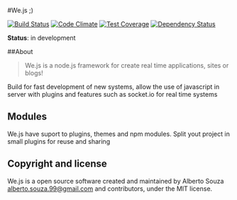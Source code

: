 #We.js ;)

[![Build Status](https://travis-ci.org/wejs/we-core.svg?branch=master)](https://travis-ci.org/wejs/we-core)
[![Code Climate](https://codeclimate.com/github/wejs/we-core/badges/gpa.svg)](https://codeclimate.com/github/wejs/we-core)
[![Test Coverage](https://codeclimate.com/github/wejs/we-core/badges/coverage.svg)](https://codeclimate.com/github/wejs/we-core)
[![Dependency Status](https://david-dm.org/wejs/we-core.png)](https://david-dm.org/wejs/we-core)


**Status**: in development

##About

> We.js is a node.js framework for create real time applications, sites or blogs!

Build for fast development of new systems, allow the use of javascript in server with plugins and features such as socket.io for real time systems


## Modules

We.js have suport to plugins, themes and npm modules.
Split yout project in small plugins for reuse and sharing

## Copyright and license

We.js is a open source software created and maintained by Alberto Souza <alberto.souza.99@gmail.com> and contributors, under the MIT license.





   